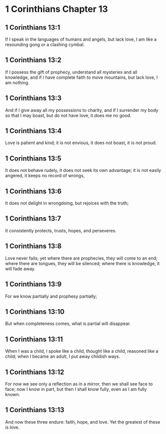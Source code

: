 # 1 Corinthians Chapter 13

## 1 Corinthians 13:1

If I speak in the languages of humans and angels, but lack love, I am like a resounding gong or a clashing cymbal.

## 1 Corinthians 13:2

If I possess the gift of prophecy, understand all mysteries and all knowledge, and if I have complete faith to move mountains, but lack love, I am nothing.

## 1 Corinthians 13:3

And if I give away all my possessions to charity, and if I surrender my body so that I may boast, but do not have love, it does me no good.

## 1 Corinthians 13:4

Love is patient and kind; it is not envious, it does not boast, it is not proud.

## 1 Corinthians 13:5

It does not behave rudely, it does not seek its own advantage; it is not easily angered, it keeps no record of wrongs,

## 1 Corinthians 13:6

It does not delight in wrongdoing, but rejoices with the truth;

## 1 Corinthians 13:7

It consistently protects, trusts, hopes, and perseveres.

## 1 Corinthians 13:8

Love never fails; yet where there are prophecies, they will come to an end; where there are tongues, they will be silenced; where there is knowledge, it will fade away.

## 1 Corinthians 13:9

For we know partially and prophesy partially;

## 1 Corinthians 13:10

But when completeness comes, what is partial will disappear.

## 1 Corinthians 13:11

When I was a child, I spoke like a child, thought like a child, reasoned like a child; when I became an adult, I put away childish ways.

## 1 Corinthians 13:12

For now we see only a reflection as in a mirror, then we shall see face to face; now I know in part, but then I shall know fully, even as I am fully known.

## 1 Corinthians 13:13

And now these three endure: faith, hope, and love. Yet the greatest of these is love.
